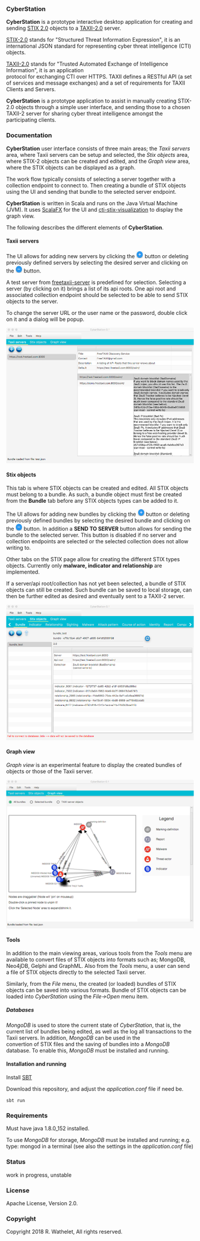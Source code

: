### CyberStation

**CyberStation** is a prototype interactive desktop application for 
creating and sending [STIX 2.0](https://oasis-open.github.io/cti-documentation/stix/intro) objects 
to a [TAXII-2.0](https://oasis-open.github.io/cti-documentation/taxii/intro.html) server.

[STIX-2.0](https://oasis-open.github.io/cti-documentation/resources#stix-20-specification) 
stands for "Structured Threat Information Expression", it is an 
international JSON standard for representing cyber threat intelligence (CTI) objects.

[TAXII-2.0](https://oasis-open.github.io/cti-documentation/taxii/intro.html) 
stands for "Trusted Automated Exchange of Intelligence Information", it is an application  
protocol for exchanging CTI over HTTPS. ​TAXII defines a RESTful API 
(a set of services and message exchanges) and a set of requirements for TAXII Clients 
and Servers.

**CyberStation** is a prototype application to assist in manually creating STIX-2.0 objects through a 
simple user interface, and sending those to a chosen TAXII-2 server for sharing cyber threat 
intelligence amongst the participating clients.


### Documentation

**CyberStation** user interface consists of three main areas; the *Taxii servers* area, where Taxii servers can be setup and selected, 
the *Stix objects* area, where STIX-2 objects can be created and edited, and the *Graph view* area, where the STIX objects 
can be displayed as a graph.
 
The work flow typically consists of selecting a server together with a collection endpoint to connect to.
 Then creating a bundle of STIX objects using the UI and sending that bundle to the selected server endpoint. 

**CyberStation** is written in Scala and runs on the Java Virtual Machine (JVM). 
It uses [ScalaFX](http://www.scalafx.org/) for the UI and 
[cti-stix-visualization](https://github.com/oasis-open/cti-stix-visualization) to display the graph view.

The following describes the different elements of **CyberStation**. 

#### Taxii servers

The UI allows for adding new servers by clicking the 
![+](/images/add.png?raw=true "Add") button or deleting previously defined servers 
by selecting the desired server and clicking on the ![-](/images/delete.png?raw=true "Delete") button.

A test server from [freetaxii-server](https://github.com/freetaxii/freetaxii-server)
is predefined for selection. Selecting a server (by clicking on it) brings a list of its api roots. 
One api root and associated collection endpoint should be selected to be able to send STIX objects to the server. 

To change the server URL or the user name or the password, double click on it and a dialog will be popup.

![Taxii servers](/images/taxiiservers.png?raw=true) 

#### Stix objects

This tab is where STIX objects can be created and edited. All STIX objects 
must belong to a bundle. As such, a bundle object must first be created from the **Bundle** tab before 
any STIX objects types can be added to it.

The UI allows for adding new bundles by clicking the ![+](/images/add.png?raw=true "Add") button or deleting previously defined bundles 
by selecting the desired bundle and clicking on the ![-](/images/delete.png?raw=true "Delete") button. In addition a **SEND TO SERVER** button 
allows for sending the bundle to the selected server. This button is disabled if no server and collection 
endpoints are selected or the selected collection does not allow writing to.

Other tabs on the STIX page allow for creating the different STIX types objects.
Currently only **malware, indicator and relationship** are implemented.

If a server/api root/collection has not yet been selected, a bundle of STIX objects can still be created. Such 
bundle can be saved to local storage, can then be further edited as desired and eventually sent to a TAXII-2 server.   

![Stix objects](/images/stixobjects.png?raw=true) 


#### Graph view

*Graph view* is an experimental feature to display the created bundles of objects or those of 
the Taxii server.


![Graph view](/images/graphview.png?raw=true) 

#### Tools

In addition to the main viewing areas, various tools from the *Tools* menu are available to convert files of STIX objects into formats 
such as; MongoDB, Neo4jDB, Gelphi and GraphML. 
Also from the *Tools* menu, a user can send a file of STIX objects directly to the selected Taxii server.

Similarly, from the *File* menu, the created (or loaded) bundles of STIX objects can be saved into various formats.
Bundle of STIX objects can be loaded into *CyberStation* using the *File->Open* menu item.

##### Databases

*MongoDB* is used to store the current state of *CyberStation*, that is, the current list of bundles being edited, 
as well as the log all transactions to the Taxii servers. In addition, *MongoDB* can be used in the  
convertion of STIX files and the saving of bundles into a *MongoDB* database. 
To enable this, *MongoDB* must be installed and running. 


#### Installation and running

Install [SBT](https://www.scala-sbt.org/)

Download this repository, and adjust the *application.conf* file if need be.

    sbt run

### Requirements

Must have java 1.8.0_152 installed.

To use *MongoDB* for storage, *MongoDB* must be installed and running; e.g. type: mongod in a terminal 
(see also the settings in the *application.conf* file)

### Status

work in progress, unstable


### License 

Apache License, Version 2.0.


### Copyright 

Copyright 2018 R. Wathelet, All rights reserved.




